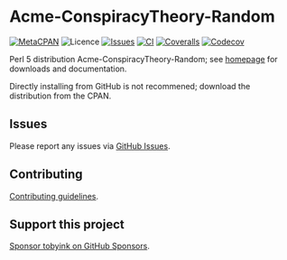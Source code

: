 # Acme-ConspiracyTheory-Random

[![MetaCPAN](https://img.shields.io/cpan/v/Acme-ConspiracyTheory-Random.svg)](https://metacpan.org/release/Acme-ConspiracyTheory-Random)
![Licence](https://img.shields.io/cpan/l/Acme-ConspiracyTheory-Random)
[![Issues](https://img.shields.io/github/issues/tobyink/p5-acme-conspiracytheory-random)](https://github.com/tobyink/p5-acme-conspiracytheory-random/issues)
[![CI](https://github.com/tobyink/p5-acme-conspiracytheory-random/workflows/CI/badge.svg)](https://github.com/tobyink/p5-acme-conspiracytheory-random/actions)
[![Coveralls](https://coveralls.io/repos/tobyink/p5-acme-conspiracytheory-random/badge.svg?branch=master&amp;service=github)](https://coveralls.io/github/tobyink/p5-acme-conspiracytheory-random)
[![Codecov](https://codecov.io/gh/tobyink/p5-acme-conspiracytheory-random/branch/master/graph/badge.svg)](https://codecov.io/gh/tobyink/p5-acme-conspiracytheory-random)

Perl 5 distribution Acme-ConspiracyTheory-Random; see [homepage](https://metacpan.org/release/Acme-ConspiracyTheory-Random)
for downloads and documentation.

Directly installing from GitHub is not recommened; download the distribution
from the CPAN.

## Issues

Please report any issues via [GitHub Issues](https://github.com/tobyink/p5-acme-conspiracytheory-random/issues).

## Contributing

[Contributing guidelines](https://toby.ink/open-source/contributing/).

## Support this project

[Sponsor tobyink on GitHub Sponsors](https://github.com/sponsors/tobyink).
